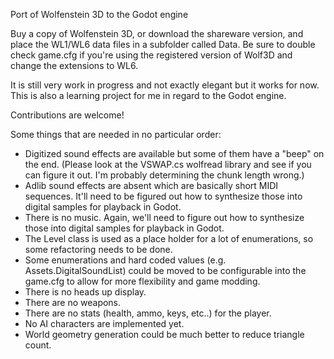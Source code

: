 Port of Wolfenstein 3D to the Godot engine

Buy a copy of Wolfenstein 3D, or download the shareware version, and place the WL1/WL6 data files in a subfolder called Data.
Be sure to double check game.cfg if you're using the registered version of Wolf3D and change the extensions to WL6.

It is still very work in progress and not exactly elegant but it works for now.
This is also a learning project for me in regard to the Godot engine.

Contributions are welcome!

Some things that are needed in no particular order:
* Digitized sound effects are available but some of them have a "beep" on the end. (Please look at the VSWAP.cs wolfread library and see if you can figure it out. I'm probably determining the chunk length wrong.)
* Adlib sound effects are absent which are basically short MIDI sequences. It'll need to be figured out how to synthesize those into digital samples for playback in Godot.
* There is no music. Again, we'll need to figure out how to synthesize those into digital samples for playback in Godot.
* The Level class is used as a place holder for a lot of enumerations, so some refactoring needs to be done.
* Some enumerations and hard coded values (e.g. Assets.DigitalSoundList) could be moved to be configurable into the game.cfg to allow for more flexibility and game modding.
* There is no heads up display.
* There are no weapons.
* There are no stats (health, ammo, keys, etc..) for the player.
* No AI characters are implemented yet.
* World geometry generation could be much better to reduce triangle count.